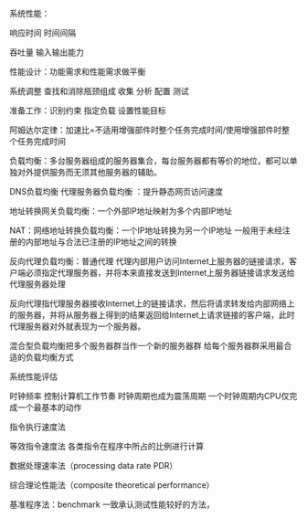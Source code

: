 

系统性能：

响应时间 时间间隔 

吞吐量 输入输出能力

性能设计：功能需求和性能需求做平衡 

   系统调整 查找和消除瓶颈组成  收集 分析 配置 测试 
   
   准备工作：识别约束 指定负载  设置性能目标 
   
阿姆达尔定律：加速比=不适用增强部件时整个任务完成时间/使用增强部件时整个任务完成时间

负载均衡：多台服务器组成的服务器集合，每台服务器都有等价的地位，都可以单独对外提供服务而无须其他服务器的辅助。

  DNS负载均衡 代理服务器负载均衡 ：提升静态网页访问速度 
  
  地址转换网关负载均衡：一个外部IP地址映射为多个内部IP地址
  
  NAT：网络地址转换负载均衡：一个IP地址转换为另一个IP地址 一般用于未经注册的内部地址与合法已注册的IP地址之间的转换 
  
  反向代理负载均衡：普通代理 代理内部用户访问Internet上服务器的链接请求，客户端必须指定代理服务器，并将本来直接发送到Internet上服务器链接请求发送给代理服务器处理
  
反向代理指代理服务器接收Internet上的链接请求，然后将请求转发给内部网络上的服务器，并将从服务器上得到的结果返回给Internet上请求链接的客户端，此时代理服务器对外就表现为一个服务器。

  混合型负载均衡把多个服务器群当作一个新的服务器群 给每个服务器群采用最合适的负载均衡方式
  
系统性能评估 

 时钟频率 控制计算机工作节奏 时钟周期也成为震荡周期 一个时钟周期内CPU仅完成一个最基本的动作
 
 指令执行速度法 
 
等效指令速度法 各类指令在程序中所占的比例进行计算

数据处理速率法（processing data rate PDR）

综合理论性能法（composite theoretical performance）

基准程序法：benchmark 一致承认测试性能较好的方法，

